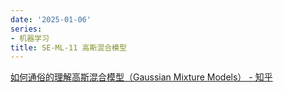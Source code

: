 ```yaml
---
date: '2025-01-06'
series:
- 机器学习
title: SE-ML-11 高斯混合模型
---
```


[如何通俗的理解高斯混合模型（Gaussian Mixture Models） - 知乎](https://zhuanlan.zhihu.com/p/151671154)